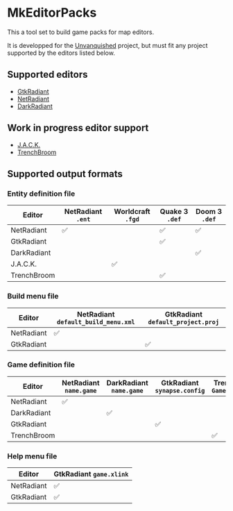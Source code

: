 MkEditorPacks
=============

This a tool set to build game packs for map editors.

It is developped for the [Unvanquished](https://unvanquished.net) project, but must fit any project supported by the editors listed below.

Supported editors
-----------------

- [GtkRadiant](https://icculus.org/gtkradiant)
- [NetRadiant](https://gitlab.com/xonotic/netradiant)
- [DarkRadiant](https://www.darkradiant.net)

Work in progress editor support
-------------------------------

- [J.A.C.K.](https://jack.hlfx.ru/en/main.html)
- [TrenchBroom](https://trenchbroom.github.io/)

Supported output formats
------------------------

### Entity definition file

Editor|NetRadiant `.ent`|Worldcraft `.fgd`|Quake 3 `.def`|Doom 3 `.def`
---|---|---|---|---
NetRadiant|✅| |✅|✅
GtkRadiant| | |✅|
DarkRadiant| | | |✅
J.A.C.K.| |✅| |
TrenchBroom| | |✅|

### Build menu file

Editor|NetRadiant `default_build_menu.xml`|GtkRadiant `default_project.proj`
---|---|---
NetRadiant|✅|
GtkRadiant| |✅

### Game definition file

Editor|NetRadiant `name.game`|DarkRadiant `name.game`|GtkRadiant `synapse.config`|TrenchBroom `GameConfig.cfg`
---|---|---|---|---
NetRadiant|✅| | |
DarkRadiant| |✅| |
GtkRadiant| | |✅|
TrenchBroom| | | |✅

### Help menu file

Editor|GtkRadiant `game.xlink`
---|---
NetRadiant|✅
GtkRadiant|✅

